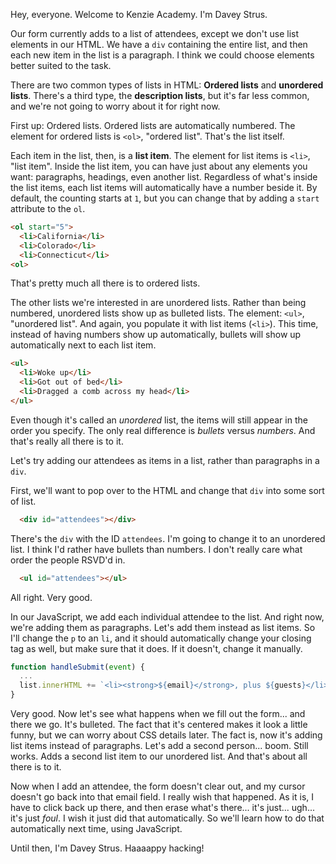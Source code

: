 Hey, everyone. Welcome to Kenzie Academy. I'm Davey Strus.

Our form currently adds to a list of attendees, except we don't use list elements in our HTML. We have a `div` containing the entire list, and then each new item in the list is a paragraph. I think we could choose elements better suited to the task.

There are two common types of lists in HTML: **Ordered lists** and **unordered lists**. There's a third type, the **description lists**, but it's far less common, and we're not going to worry about it for right now.

First up: Ordered lists. Ordered lists are automatically numbered. The element for ordered lists is `<ol>`, "ordered list". That's the list itself.

Each item in the list, then, is a **list item**. The element for list items is `<li>`, "list item". Inside the list item, you can have just about any elements you want: paragraphs, headings, even another list. Regardless of what's inside the list items, each list items will automatically have a number beside it. By default, the counting starts at `1`, but you can change that by adding a `start` attribute to the `ol`.

```html
<ol start="5">
  <li>California</li>
  <li>Colorado</li>
  <li>Connecticut</li>
<ol>
```

That's pretty much all there is to ordered lists.

The other lists we're interested in are unordered lists. Rather than being numbered, unordered lists show up as bulleted lists. The element: `<ul>`, "unordered list". And again, you populate it with list items (`<li>`). This time, instead of having numbers show up automatically, bullets will show up automatically next to each list item.

```html
<ul>
  <li>Woke up</li>
  <li>Got out of bed</li>
  <li>Dragged a comb across my head</li>
</ul>
```

Even though it's called an _unordered_ list, the items will still appear in the order you specify. The only real difference is _bullets_ versus _numbers_. And that's really all there is to it.

Let's try adding our attendees as items in a list, rather than paragraphs in a `div`.

First, we'll want to pop over to the HTML and change that `div` into some sort of list.

```html
  <div id="attendees"></div>
```

There's the `div` with the ID `attendees`. I'm going to change it to an unordered list. I think I'd rather have bullets than numbers. I don't really care what order the people RSVD'd in.

```html
  <ul id="attendees"></ul>
```

All right. Very good.

In our JavaScript, we add each individual attendee to the list. And right now, we're adding them as paragraphs. Let's add them instead as list items. So I'll change the `p` to an `li`, and it should automatically change your closing tag as well, but make sure that it does. If it doesn't, change it manually.

```js
function handleSubmit(event) {
  ...
  list.innerHTML += `<li><strong>${email}</strong>, plus ${guests}</li>`;
}
```

Very good. Now let's see what happens when we fill out the form... and there we go. It's bulleted. The fact that it's centered makes it look a little funny, but we can worry about CSS details later. The fact is, now it's adding list items instead of paragraphs. Let's add a second person... boom. Still works. Adds a second list item to our unordered list. And that's about all there is to it.

Now when I add an attendee, the form doesn't clear out, and my cursor doesn't go back into that email field. I really wish that happened. As it is, I have to click back up there, and then erase what's there... it's just... ugh... it's just _foul_. I wish it just did that automatically. So we'll learn how to do that automatically next time, using JavaScript.

Until then, I'm Davey Strus. Haaaappy hacking!
